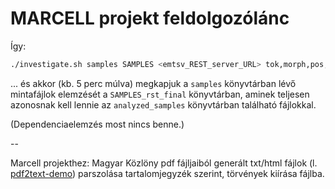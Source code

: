 # MARCELL projekt feldolgozólánc

Így:
```bash
./investigate.sh samples SAMPLES <emtsv_REST_server_URL> tok,morph,pos,conv-morph,chunk,ner 1
```      

... és akkor (kb. 5 perc múlva) megkapjuk
a `samples` könyvtárban lévő mintafájlok elemzését
a `SAMPLES_rst_final` könyvtárban,
aminek teljesen azonosnak kell lennie az `analyzed_samples`
könyvtárban található fájlokkal.

(Dependenciaelemzés most nincs benne.)

--

Marcell projekthez: Magyar Közlöny pdf fájljaiból generált txt/html fájlok (l.
[pdf2text-demo](https://github.com/dlt-rilmta/pdf2text-demo)) parszolása
tartalomjegyzék szerint, törvények kiírása fájlba.

